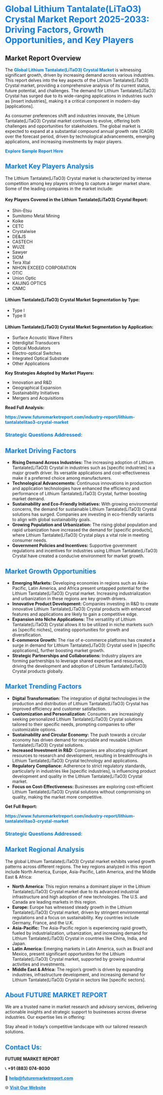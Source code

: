 <h1 style="color: #007BFF;">Global Lithium Tantalate(LiTaO3) Crystal Market Report 2025-2033: Driving Factors, Growth Opportunities, and Key Players</h1>

<section id="overview">
<h2>Market Report Overview</h2>
<p>The <a href="https://www.futuremarketreport.com/industry-report/lithium-tantalatelitao3-crystal-market" style="color: #007BFF; text-decoration: none;"><strong>Global Lithium Tantalate(LiTaO3) Crystal Market</strong></a> is witnessing significant growth, driven by increasing demand across various industries. This report delves into the key aspects of the Lithium Tantalate(LiTaO3) Crystal market, providing a comprehensive analysis of its current status, future potential, and challenges. The demand for Lithium Tantalate(LiTaO3) Crystal has surged due to its wide-ranging applications in industries such as [insert industries], making it a critical component in modern-day [applications].</p>
<p>As consumer preferences shift and industries innovate, the Lithium Tantalate(LiTaO3) Crystal market continues to evolve, offering both challenges and opportunities for stakeholders. The global market is expected to expand at a substantial compound annual growth rate (CAGR) over the forecast period, driven by technological advancements, emerging applications, and increasing investments by major players.</p>
</section>

<section id="overview">
<p><a href="https://www.futuremarketreport.com/request-sample/reportId=83434" style="color: #007BFF; text-decoration: none;"><strong>Explore Sample Report Here</strong></a></p>
</section>

<section id="key-players">
<h2 style="color: #007BFF;">Market Key Players Analysis</h2>
<p>The Lithium Tantalate(LiTaO3) Crystal market is characterized by intense competition among key players striving to capture a larger market share. Some of the leading companies in the market include:</p>
<h4>Key Players Covered in the Lithium Tantalate(LiTaO3) Crystal Report:</h4>
<ul><li>Shin-Etsu</li><li>Sumitomo Metal Mining</li><li>Koike</li><li>CETC</li><li>Crystalwise</li><li>DE&amp;JS</li><li>CASTECH</li><li>WUZE</li><li>Sawyer</li><li>SIOM</li><li>Tera Xtal</li><li>NIHON EXCEED CORPORATION</li><li>OTIC</li><li>Union Optic</li><li>KAIJING OPTICS</li><li>CNMC</li></ul>
<h4>Lithium Tantalate(LiTaO3) Crystal Market Segmentation by Type:</h4>
<ul><li>Type I</li><li>Type II</li></ul>

<h4>Lithium Tantalate(LiTaO3) Crystal Market Segmentation by Application:</h4>
<ul><li>Surface Acoustic Wave Filters</li><li>Interdigital Transducers</li><li>Optical Modulators</li><li>Electro-optical Switches</li><li>Integrated Optical Substrate</li><li>Other Applications</li></ul>
<p><strong>Key Strategies Adopted by Market Players:</strong></p>
<ul>
<li>Innovation and R&D</li>
<li>Geographical Expansion</li>
<li>Sustainability Initiatives</li>
<li>Mergers and Acquisitions</li>
</ul>
</section>

<section>
<p><strong>Read Full Analysis: </strong></p><a href="https://www.futuremarketreport.com/industry-report/lithium-tantalatelitao3-crystal-market" style="color: #007BFF; text-decoration: none;"><strong>https://www.futuremarketreport.com/industry-report/lithium-tantalatelitao3-crystal-market</strong></a>
<h3 style="color: #007BFF;">Strategic Questions Addressed:</h3>
</section>

<section id="driving-factors">
<h2 style="color: #007BFF;">Market Driving Factors</h2>
<ul>
<li><strong>Rising Demand Across Industries:</strong> The increasing adoption of Lithium Tantalate(LiTaO3) Crystal in industries such as [specific industries] is a major growth driver. Its versatile applications and cost-effectiveness make it a preferred choice among manufacturers.</li>
<li><strong>Technological Advancements:</strong> Continuous innovations in production and application technologies have enhanced the efficiency and performance of Lithium Tantalate(LiTaO3) Crystal, further boosting market demand.</li>
<li><strong>Sustainability and Eco-Friendly Initiatives:</strong> With growing environmental concerns, the demand for sustainable Lithium Tantalate(LiTaO3) Crystal solutions has surged. Companies are investing in eco-friendly variants to align with global sustainability goals.</li>
<li><strong>Growing Population and Urbanization:</strong> The rising global population and rapid urbanization have increased the demand for [specific products], where Lithium Tantalate(LiTaO3) Crystal plays a vital role in meeting consumer needs.</li>
<li><strong>Government Policies and Incentives:</strong> Supportive government regulations and incentives for industries using Lithium Tantalate(LiTaO3) Crystal have created a conducive environment for market growth.</li>
</ul>
</section>

<section id="growth-opportunities">
<h2 style="color: #007BFF;">Market Growth Opportunities</h2>
<ul>
<li><strong>Emerging Markets:</strong> Developing economies in regions such as Asia-Pacific, Latin America, and Africa present untapped potential for the Lithium Tantalate(LiTaO3) Crystal market. Increasing industrialization and urbanization in these regions are key growth drivers.</li>
<li><strong>Innovative Product Development:</strong> Companies investing in R&D to create innovative Lithium Tantalate(LiTaO3) Crystal products with enhanced features and applications are likely to gain a competitive edge.</li>
<li><strong>Expansion into Niche Applications:</strong> The versatility of Lithium Tantalate(LiTaO3) Crystal allows it to be utilized in niche markets such as [specific niches], creating opportunities for growth and diversification.</li>
<li><strong>E-commerce Growth:</strong> The rise of e-commerce platforms has created a surge in demand for Lithium Tantalate(LiTaO3) Crystal used in [specific applications], further boosting market growth.</li>
<li><strong>Strategic Partnerships and Collaborations:</strong> Industry players are forming partnerships to leverage shared expertise and resources, driving the development and adoption of Lithium Tantalate(LiTaO3) Crystal products globally.</li>
</ul>
</section>

<section id="trending-factors">
<h2 style="color: #007BFF;">Market Trending Factors</h2>
<ul>
<li><strong>Digital Transformation:</strong> The integration of digital technologies in the production and distribution of Lithium Tantalate(LiTaO3) Crystal has improved efficiency and customer satisfaction.</li>
<li><strong>Customization and Personalization:</strong> Consumers are increasingly seeking personalized Lithium Tantalate(LiTaO3) Crystal solutions tailored to their specific needs, prompting companies to offer customizable options.</li>
<li><strong>Sustainability and Circular Economy:</strong> The push towards a circular economy has driven demand for recyclable and reusable Lithium Tantalate(LiTaO3) Crystal solutions.</li>
<li><strong>Increased Investment in R&D:</strong> Companies are allocating significant resources to research and development, resulting in breakthroughs in Lithium Tantalate(LiTaO3) Crystal technology and applications.</li>
<li><strong>Regulatory Compliance:</strong> Adherence to strict regulatory standards, particularly in industries like [specific industries], is influencing product development and quality in the Lithium Tantalate(LiTaO3) Crystal market.</li>
<li><strong>Focus on Cost-Effectiveness:</strong> Businesses are exploring cost-efficient Lithium Tantalate(LiTaO3) Crystal solutions without compromising on quality, making the market more competitive.</li>
</ul>
</section>

<section>
<p><strong>Get Full Report: </strong></p><a href="https://www.futuremarketreport.com/industry-report/lithium-tantalatelitao3-crystal-market" style="color: #007BFF; text-decoration: none;"><strong>https://www.futuremarketreport.com/industry-report/lithium-tantalatelitao3-crystal-market</strong></a>
<h3 style="color: #007BFF;">Strategic Questions Addressed:</h3>
</section>


<section id="regional-analysis">
<h2 style="color: #007BFF;">Market Regional Analysis</h2>
<p>The global Lithium Tantalate(LiTaO3) Crystal market exhibits varied growth patterns across different regions. The key regions analyzed in this report include North America, Europe, Asia-Pacific, Latin America, and the Middle East & Africa:</p>
<ul>
<li><strong>North America:</strong> This region remains a dominant player in the Lithium Tantalate(LiTaO3) Crystal market due to its advanced industrial infrastructure and high adoption of new technologies. The U.S. and Canada are leading markets in this region.</li>
<li><strong>Europe:</strong> Europe has witnessed steady growth in the Lithium Tantalate(LiTaO3) Crystal market, driven by stringent environmental regulations and a focus on sustainability. Key countries include Germany, France, and the U.K.</li>
<li><strong>Asia-Pacific:</strong> The Asia-Pacific region is experiencing rapid growth, fueled by industrialization, urbanization, and increasing demand for Lithium Tantalate(LiTaO3) Crystal in countries like China, India, and Japan.</li>
<li><strong>Latin America:</strong> Emerging markets in Latin America, such as Brazil and Mexico, present significant opportunities for the Lithium Tantalate(LiTaO3) Crystal market, supported by growing industrial activities and investments.</li>
<li><strong>Middle East & Africa:</strong> The region’s growth is driven by expanding industries, infrastructure development, and increasing demand for Lithium Tantalate(LiTaO3) Crystal in sectors like [specific sectors].</li>
</ul>
</section>

<footer>
<h2 style="color: #007BFF;">About FUTURE MARKET REPORT</h2>
<p>We are a trusted name in market research and advisory services, delivering actionable insights and strategic support to businesses across diverse industries. Our expertise lies in offering:</p>

<p>Stay ahead in today’s competitive landscape with our tailored research solutions.</p>

<h2 style="color: #007BFF;">Contact Us:</h2>
<p><strong>FUTURE MARKET REPORT</strong></p>
<p>📞 <strong>+91 (883) 074-8030</strong></p>
<p>📧 <strong><a href="mailto:help@futuremarketreport.com" style="color: #007BFF;">help@futuremarketreport.com</a></strong></p>
<p>🌐 <strong><a href="https://www.futuremarketreport.com/" style="color: #007BFF;">Visit Our Website</a></strong></p>
</footer>